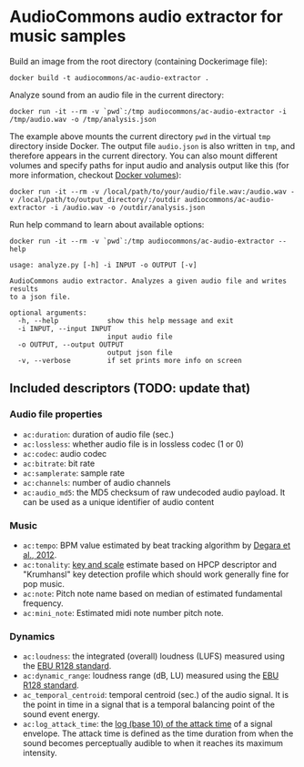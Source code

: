 # AudioCommons audio extractor for music samples

Build an image from the root directory (containing Dockerimage file):

```
docker build -t audiocommons/ac-audio-extractor .
```

Analyze sound from an audio file in the current directory:

```
docker run -it --rm -v `pwd`:/tmp audiocommons/ac-audio-extractor -i /tmp/audio.wav -o /tmp/analysis.json
```

The example above mounts the current directory ``pwd`` in the virtual `tmp` directory inside Docker. The output file `audio.json` is also written in `tmp`, and therefore appears in the current directory. You can also mount different volumes and specify paths for input audio and analysis output like this (for more information, checkout [Docker volumes](https://docs.docker.com/storage/volumes/)):

```
docker run -it --rm -v /local/path/to/your/audio/file.wav:/audio.wav -v /local/path/to/output_directory/:/outdir audiocommons/ac-audio-extractor -i /audio.wav -o /outdir/analysis.json
```

Run help command to learn about available options:

```
docker run -it --rm -v `pwd`:/tmp audiocommons/ac-audio-extractor --help

usage: analyze.py [-h] -i INPUT -o OUTPUT [-v]

AudioCommons audio extractor. Analyzes a given audio file and writes results
to a json file.

optional arguments:
  -h, --help            show this help message and exit
  -i INPUT, --input INPUT
                        input audio file
  -o OUTPUT, --output OUTPUT
                        output json file
  -v, --verbose         if set prints more info on screen
```



## Included descriptors (TODO: update that)

### Audio file properties
- ```ac:duration```: duration of audio file (sec.)
- ```ac:lossless```: whether audio file is in lossless codec (1 or 0)
- ```ac:codec```: audio codec
- ```ac:bitrate```: bit rate
- ```ac:samplerate```: sample rate
- ```ac:channels```: number of audio channels
- ```ac:audio_md5```: the MD5 checksum of raw undecoded audio payload. It can be used as a unique identifier of audio content

### Music
- ```ac:tempo```: BPM value estimated by beat tracking algorithm by [Degara et al., 2012](http://essentia.upf.edu/documentation/reference/std_RhythmExtractor2013.html).
- ```ac:tonality```: [key and scale](http://essentia.upf.edu/documentation/reference/std_Key.html) estimate based on HPCP descriptor and "Krumhansl" key detection profile which should work generally fine for pop music. 
- ```ac:note```: Pitch note name based on median of estimated fundamental frequency.
- ```ac:mini_note```: Estimated midi note number pitch note.

### Dynamics
- ```ac:loudness```: the integrated (overall) loudness (LUFS) measured using the [EBU R128 standard](http://essentia.upf.edu/documentation/reference/std_LoudnessEBUR128.html).
- ```ac:dynamic_range```: loudness range (dB, LU) measured using the [EBU R128 standard](http://essentia.upf.edu/documentation/reference/std_LoudnessEBUR128.html).
- ```ac_temporal_centroid```: temporal centroid (sec.) of the audio signal. It is the point in time in a signal that is a temporal balancing point of the sound event energy.
- ```ac:log_attack_time```: the [log (base 10) of the attack time](http://essentia.upf.edu/documentation/reference/std_LogAttackTime.html) of a signal envelope. The attack time is defined as the time duration from when the sound becomes perceptually audible to when it reaches its maximum intensity.
